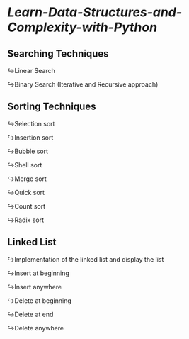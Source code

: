 # _**Learn-Data-Structures-and-Complexity-with-Python**_

## **Searching Techniques**
↪Linear Search

↪Binary Search (Iterative and Recursive approach)
## **Sorting Techniques**
↪Selection sort

↪Insertion sort

↪Bubble sort

↪Shell sort

↪Merge sort

↪Quick sort

↪Count sort

↪Radix sort
## **Linked List**
↪Implementation of the linked list and display the list

↪Insert at beginning

↪Insert anywhere

↪Delete at beginning

↪Delete at end

↪Delete anywhere
